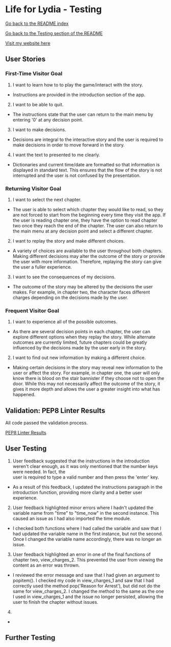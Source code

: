 # **Life for Lydia - Testing**

[Go back to the README index](https://github.com/alicehillier/life-for-lydia#life-for-lydia)

[Go back to the Testing section of the README](https://github.com/alicehillier/life-for-lydia#testing)

[Visit my website here](https://life-for-lydia-bf0c0403fae6.herokuapp.com/)

## **User Stories**

### **First-Time Visitor Goal**

1. I want to learn how to to play the game/interact with the story.
  - Instructions are provided in the introduction section of the app.   

2. I want to be able to quit.
  - The instructions state that the user can return to the main menu by entering '0' at any decision point. 

3. I want to make decisions.
  - Decisions are integral to the interactive story and the user is required to make decisions in order to move forward in the story.

4. I want the text to presented to me clearly.
  - Dictionaries and current time/date are formatted so that information is displayed in standard text. This ensures that the flow of the story is not interrupted and the user is not confused by the presentation.

### **Returning Visitor Goal**

1. I want to select the next chapter.
  - The user is able to select which chapter they would like to read, so they are not forced to start from the beginning every time they visit the app. If the user is reading chapter one, they have the option to read chapter two once they reach the end of the chapter. The user can also return to the main menu at any decision point and select a different chapter.

2. I want to replay the story and make different choices.
  - A variety of choices are available to the user throughout both chapters. Making different decisions may alter the outcome of the story or provide the user with more information. Therefore, replaying the story can give the user a fuller experience.

3. I want to see the consequences of my decisions.
  - The outcome of the story may be altered by the decisions the user makes. For example, in chapter two, the character faces different charges depending on the decisions made by the user. 

### **Frequent Visitor Goal**

1. I want to experience all of the possible outcomes.
  - As there are several decision points in each chapter, the user can explore different options when they replay the story. While alternate outcomes are currently limited, future chapters could be greatly influenced by the decisions made by the user early in the story.

2. I want to find out new information by making a different choice.
  - Making certain decisions in the story may reveal new information to the user or affect the story. For example, in chapter one, the user will only know there is blood on the stair bannister if they choose not to open the door. While this may not necessarily affect the outcome of the story, it gives it more depth and allows the user a greater insight into what has happened. 

## **Validation: PEP8 Linter Results**

All code passed the validation process. 

[PEP8 Linter Results](/documents/images/readme-testing-linter-results.png)

## **User Testing**

1. User feedback suggested that the instructions in the introduction weren't clear enough, as it was only mentioned that the number keys were needed. In fact, the    
  user is required to type a valid number and then press the 'enter' key. 
  - As a result of this feedback, I updated the instructions paragraph in the introduction function, providing more clarity and a better user experience.

2. User feedback highlighted minor errors where I hadn't updated the variable name from "time" to "time_now" in the second instance. This caused an issue as I had also imported the time module.
  - I checked both functions where I had called the variable and saw that I had updated the variable name in the first instance, but not the second. Once I changed the variable name accordingly, there was no longer an issue.

3. User feedback highlighted an error in one of the final functions of chapter two, view_charges_2. This prevented the user from viewing the content as an error was thrown. 
  - I reviewed the error message and saw that I had given an argument to popitem(). I checked my code in view_charges_1 and saw that I had correctly used the method pop('Reason for Arrest'), but did not do the same for view_charges_2. I changed the method to the same as the one I used in view_charges_1 and the issue no longer persisted, allowing the user to finish the chapter without issues.

4. 
  -

## **Further Testing**